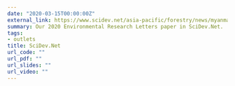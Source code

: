 ```yaml
---
date: "2020-03-15T00:00:00Z"
external_link: https://www.scidev.net/asia-pacific/forestry/news/myanmar-s-mangroves-depleting-faster-than-thought.html
summary: Our 2020 Environmental Research Letters paper in SciDev.Net.
tags:
- outlets
title: SciDev.Net
url_code: ""
url_pdf: ""
url_slides: ""
url_video: ""
---
```

